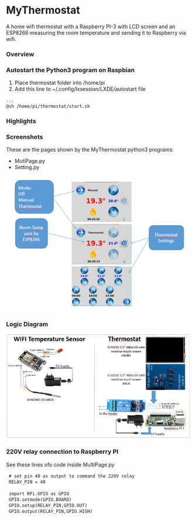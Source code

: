# MyThermostat
A home wifi thermostat with a Raspberry PI-3 with LCD screen and an ESP8266  measuring the room temperature and sending it to Raspberry via wifi.  

### Overview



### Autostart the Python3 program on Raspbian
1. Place thermostat folder into /home/pi
1. Add this line to ~/.config/lxsession/LXDE/autostart file
```
...
@sh /home/pi/thermostat/start.sh
```

### Highlights
 
 
### Screenshots
These are the pages shown by the MyThermostat python3 programs:
- MutiPage.py
- Setting.py

[![N|Solid](https://github.com/guido57/MyThermostat/blob/master/Raspberry/MyThermostat.PNG)](https://github.com/guido57/MyThermostat/blob/master/Raspberry/MyThermostat.PNG)


### Logic Diagram 
[![N|Solid](https://github.com/guido57/MyThermostat/blob/master/Logic%20Diagram.PNG)](https://github.com/guido57/MyThermostat/blob/master/Logic%20Diagram.PNG)

### 220V relay connection to Raspberry PI 
See these lines ofo code inside MultiPage.py
```
 # set pin 40 as output to command the 220V relay
 RELAY_PIN = 40
 
 import RPi.GPIO as GPIO
 GPIO.setmode(GPIO.BOARD)
 GPIO.setup(RELAY_PIN,GPIO.OUT)
 GPIO.output(RELAY_PIN,GPIO.HIGH)
```            

